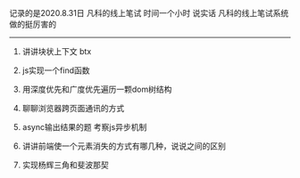 记录的是2020.8.31日 凡科的线上笔试  时间一个小时  说实话 凡科的线上笔试系统做的挺厉害的  
****  
1. 讲讲块状上下文  btx

2. js实现一个find函数  

3. 用深度优先和广度优先遍历一颗dom树结构  

4. 聊聊浏览器跨页面通讯的方式  

5. async输出结果的题 考察js异步机制  

6.  讲讲前端使一个元素消失的方式有哪几种，说说之间的区别  

7. 实现杨辉三角和斐波那契 
